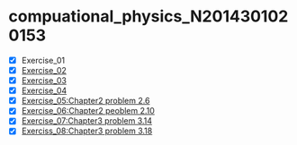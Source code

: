 
# compuational_physics_N2014301020153
- [x] Exercise_01
- [x] [Exercise_02](https://www.zybuluo.com/xunshuideyu/note/497144)
- [x] [Exercise_03](https://www.zybuluo.com/xunshuideyu/note/512776)
- [x] [Exercise_04](https://www.zybuluo.com/xunshuideyu/note/520797)
- [x] [Exercise_05:Chapter2 problem 2.6](https://www.zybuluo.com/xunshuideyu/note/533569)
- [x] [Exercise_06:Chapter2 peoblem 2.10](https://www.zybuluo.com/xunshuideyu/note/542232)
- [x] [Exercise_07:Chapter3 problem 3.14](https://www.zybuluo.com/xunshuideyu/note/550297)
- [x] [Exerciss_08:Chapter3 problem 3.18](https://www.zybuluo.com/xunshuideyu/note/565668)
